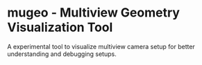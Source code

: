 # mugeo - Multiview Geometry Visualization Tool

A experimental tool to visualize multiview camera setup for better understanding and debugging setups.